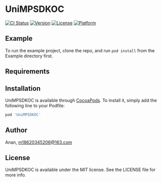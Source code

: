# UniMPSDKOC

[![CI Status](https://img.shields.io/travis/Anan/UniMPSDKOC.svg?style=flat)](https://travis-ci.org/Anan/UniMPSDKOC)
[![Version](https://img.shields.io/cocoapods/v/UniMPSDKOC.svg?style=flat)](https://cocoapods.org/pods/UniMPSDKOC)
[![License](https://img.shields.io/cocoapods/l/UniMPSDKOC.svg?style=flat)](https://cocoapods.org/pods/UniMPSDKOC)
[![Platform](https://img.shields.io/cocoapods/p/UniMPSDKOC.svg?style=flat)](https://cocoapods.org/pods/UniMPSDKOC)

## Example

To run the example project, clone the repo, and run `pod install` from the Example directory first.

## Requirements

## Installation

UniMPSDKOC is available through [CocoaPods](https://cocoapods.org). To install
it, simply add the following line to your Podfile:

```ruby
pod 'UniMPSDKOC'
```

## Author

Anan, m18620345206@163.com

## License

UniMPSDKOC is available under the MIT license. See the LICENSE file for more info.
